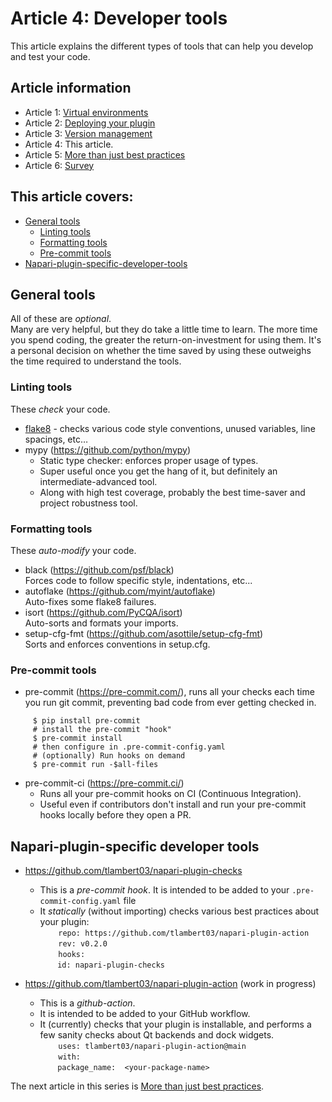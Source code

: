 # Article 4: Developer tools

This article explains the different types of tools that can help you develop and test your code.  

## Article information  
* Article 1: [Virtual environments](./article-1-virtual-environments)  
* Article 2: [Deploying your plugin](./article-2-deploying-your-plugin.md)    
* Article 3: [Version management](./article-3-version-management.md)   
* Article 4: This article.   
* Article 5: [More than just best practices](./article-5-more-than-just-best-practices.md)   
* Article 6: [Survey](./article-6-Survey.md) 

## This article covers:   
* [General tools](#general-tools)
    - [Linting tools](#linting-tools)  
    - [Formatting tools](#formatting-tools)  
    - [Pre-commit tools](#pre-commit-tools)  
* [Napari-plugin-specific-developer-tools](#napari-plugin-specific-developer-tools)
  
## General tools  
All of these are *optional*.  
Many are very helpful, but they do take a little time to learn. The more time you spend coding, the greater the return-on-investment for using them. It's a personal decision on whether the time saved by using these outweighs the time required to understand the tools.

### Linting tools   
These _check_ your code.  
* [flake8](https://flake8.pycqa.org/) - checks various code style conventions, unused variables, line spacings, etc…  
* mypy (https://github.com/python/mypy)  
    - Static type checker: enforces proper usage of types.  
    - Super useful once you get the hang of it, but definitely an intermediate-advanced tool.  
    - Along with high test coverage, probably the best time-saver and project robustness tool.    

### Formatting tools 
These _auto-modify_ your code.  
* black (https://github.com/psf/black)  
  Forces code to follow specific style, indentations, etc...  
* autoflake (https://github.com/myint/autoflake)  
  Auto-fixes some flake8 failures.  
* isort (https://github.com/PyCQA/isort)  
  Auto-sorts and formats your imports.
* setup-cfg-fmt (https://github.com/asottile/setup-cfg-fmt)  
  Sorts and enforces conventions in setup.cfg.  

### Pre-commit tools
* pre-commit (https://pre-commit.com/), runs all your checks each time you run git commit, preventing bad code from ever getting checked in.  
```console  
     $ pip install pre-commit
     # install the pre-commit "hook"  
     $ pre-commit install  
     # then configure in .pre-commit-config.yaml  
     # (optionally) Run hooks on demand  
     $ pre-commit run -$all-files  
```  

* pre-commit-ci (https://pre-commit.ci/)
    - Runs all your pre-commit hooks on CI (Continuous Integration).
    - Useful even if contributors don't install and run your pre-commit hooks locally before they open a PR.  
  
## Napari-plugin-specific developer tools  

* https://github.com/tlambert03/napari-plugin-checks 
    - This is a *pre-commit hook*. It is intended to be added to your 
    `.pre-commit-config.yaml` file
    - It *statically* (without importing) checks various best practices about your plugin:  
`     repo: https://github.com/tlambert03/napari-plugin-action `      
`     rev: v0.2.0  `     
`     hooks: `     
&nbsp;&nbsp;&nbsp;&nbsp;&nbsp;&nbsp;&nbsp;`id: napari-plugin-checks`     

* https://github.com/tlambert03/napari-plugin-action  (work in progress)
    - This is a _github-action_. 
    - It is intended to be added to your GitHub workflow.
    - It (currently) checks that your plugin is installable, and performs a few sanity checks about Qt backends and dock widgets.  
`     uses: tlambert03/napari-plugin-action@main  `  
`     with:     `     
&nbsp;&nbsp;&nbsp;&nbsp;&nbsp;&nbsp;&nbsp;`package_name:  <your-package-name>`     

The next article in this series is [More than just best practices](./article-5-more-than-just-best-practices.md).  
